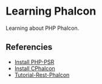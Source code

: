 # Learning Phalcon

Learning about PHP Phalcon.

## Referencies

* [Install PHP-PSR](https://github.com/jbboehr/php-psr)
* [Install CPhalcon](https://github.com/phalcon/cphalcon)
* [Tutorial-Rest-Phalcon](https://docs.phalcon.io/4.0/en/tutorial-rest)